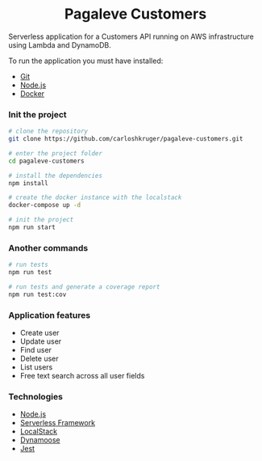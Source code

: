 <h1 align="center">
    Pagaleve Customers
</h1>

Serverless application for a Customers API running on AWS infrastructure using Lambda and DynamoDB.

To run the application you must have installed:

- [Git](https://git-scm.com)
- [Node.js](https://nodejs.org/)
- [Docker](https://www.docker.com/)

### Init the project

```bash
# clone the repository
git clone https://github.com/carloshkruger/pagaleve-customers.git

# enter the project folder
cd pagaleve-customers

# install the dependencies
npm install

# create the docker instance with the localstack
docker-compose up -d

# init the project
npm run start

```

### Another commands

```bash
# run tests
npm run test

# run tests and generate a coverage report
npm run test:cov

```

### Application features

- Create user
- Update user
- Find user
- Delete user
- List users
- Free text search across all user fields

### Technologies

- [Node.js](https://nodejs.org/)
- [Serverless Framework](https://www.serverless.com/)
- [LocalStack](https://localstack.cloud/)
- [Dynamoose](https://dynamoosejs.com/)
- [Jest](https://jestjs.io/)
